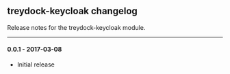 ## treydock-keycloak changelog

Release notes for the treydock-keycloak module.

------------------------------------------

#### 0.0.1 - 2017-03-08

* Initial release
